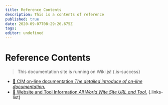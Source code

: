 ```yaml
---
title: Reference Contents
description: This is a contents of reference
published: true
date: 2020-09-07T08:29:26.675Z
tags: 
editor: undefined
---
```


# Reference Contents
> This documentation site is running on Wiki.js!
{.is-success}
- [:arrow_up_small: CIM on-line documentation *The detailed introduce of on-line documentation.*](/reference/On-line-documentation)
- [:radio_button: Website and Tool Information *All World Wite Site URL and Tool.*](/reference/Website-Tool-Information)
{.links-list}
